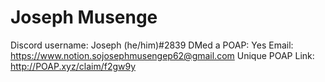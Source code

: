 # Joseph Musenge

Discord username: Joseph (he/him)#2839
DMed a POAP: Yes
Email: https://www.notion.sojosephmusengep62@gmail.com
Unique POAP Link: http://POAP.xyz/claim/f2gw9y